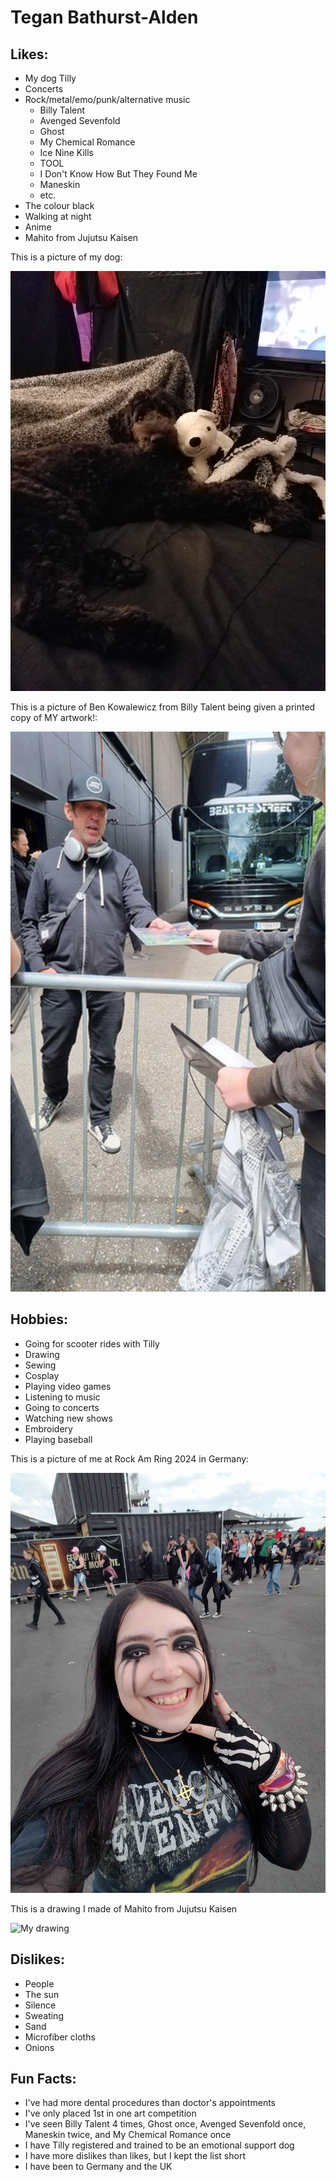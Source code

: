 # Tegan Bathurst-Alden
## Likes:
- My dog Tilly
- Concerts
- Rock/metal/emo/punk/alternative music
     - Billy Talent
     - Avenged Sevenfold
     - Ghost
     - My Chemical Romance
     - Ice Nine Kills
     - TOOL
     - I Don't Know How But They Found Me
     - Maneskin
     - etc.
- The colour black
- Walking at night
- Anime
- Mahito from Jujutsu Kaisen

This is a picture of my dog:

![Tilly holding a plushie](images/20240914_154445.jpg)

This is a picture of Ben Kowalewicz from Billy Talent being given a printed copy of MY artwork!:

![Ben with artwork](images/IMG_20240613_085243_473.jpg)

## Hobbies:
- Going for scooter rides with Tilly
- Drawing
- Sewing
- Cosplay
- Playing video games
- Listening to music
- Going to concerts
- Watching new shows
- Embroidery
- Playing baseball

This is a picture of me at Rock Am Ring 2024 in Germany:

![Me at RaR 2024](images/20240607_170102.jpg)

This is a drawing I made of Mahito from Jujutsu Kaisen

![My drawing](images/20250320_232151.png)


## Dislikes:
- People
- The sun
- Silence
- Sweating
- Sand
- Microfiber cloths
- Onions


## Fun Facts:
- I've had more dental procedures than doctor's appointments
- I've only placed 1st in one art competition
- I've seen Billy Talent 4 times, Ghost once, Avenged Sevenfold once, Maneskin twice, and My Chemical Romance once
- I have Tilly registered and trained to be an emotional support dog
- I have more dislikes than likes, but I kept the list short
- I have been to Germany and the UK